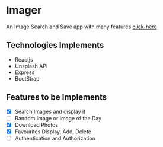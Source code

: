 # Imager
An Image Search and Save app with many features
[click-here](https://imager-in.herokuapp.com/)
## Technologies Implements
* Reactjs
* Unsplash API
* Express
* BootStrap

## Features to be Implements
- [x] Search Images and display it
- [ ] Random Image or Image of the Day
- [x] Download Photos
- [x] Favourites Display, Add, Delete
- [ ] Authentication and Authorization